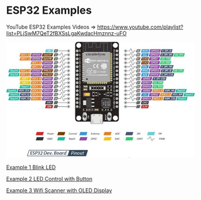# ESP32 Examples

YouTube ESP32 Examples Videos => https://www.youtube.com/playlist?list=PLjSwM7QeT2fBXSsLgaKwdacHmznnz-uFO

![alt text](https://github.com/ajiybanesij/ESP32-Examples/blob/master/ESP32-Pinout.jpg)

[Example 1 Blink LED](https://github.com/ajiybanesij/ESP32-Examples/tree/master/Example1)

[Example 2 LED Control with Button](https://github.com/ajiybanesij/ESP32-Examples/tree/master/Example2)

[Example 3 Wifi Scanner with OLED Display](https://github.com/ajiybanesij/ESP32-Examples/tree/master/Example3)

